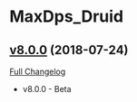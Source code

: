 # MaxDps_Druid

## [v8.0.0](https://github.com/kaminaris/MaxDps-Druid/tree/v8.0.0) (2018-07-24)
[Full Changelog](https://github.com/kaminaris/MaxDps-Druid/compare/v7.3.5...v8.0.0)

- v8.0.0 - Beta  
